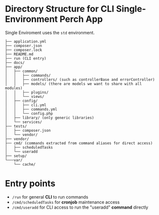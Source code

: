 # Directory Structure for CLI Single-Environment Perch App

Single Enviroment uses the `std` environment.

```
├── application.yml
├── composer.json
├── composer.lock
├── README.md
├── run (CLI entry)
├── docs/
├── app/
│   ├── common/
│   │   ├── commands/
│   │   ├── controllers/ (such as controllerBase and errorController)
│   │   ├── models/ (there are models we want to share with all modules)
│   │   ├── plugins/
│   │   └── views/
│   ├── config/
│   │   ├── cli.yml
│   │   ├── commands.yml
│   │   └── config.php
│   ├── library/ (only generic libraries)
│   └── services/
├── tests/
│   ├── composer.json
│   └── vendor/
├── vendor/
├── cmd/ (commands extracted from command aliases for direct access)
│   ├── scheduledTasks
│   └── useradd
├── setup/
└───var/
    └── cache/
```

# Entry points

* `/run` for general **CLI** to run commands
* `/cmd/scheduledTasks` for **cronjob** maintenance access
* `/cmd/useradd` for CLI access to run the "useradd" **command** directly

